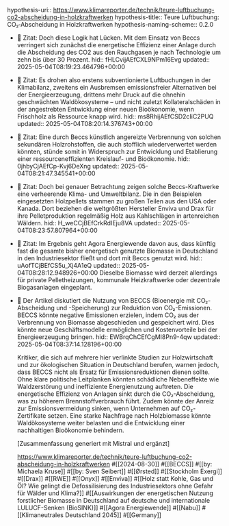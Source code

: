 hypothesis-uri:: https://www.klimareporter.de/technik/teure-luftbuchung-co2-abscheidung-in-holzkraftwerken
hypothesis-title:: Teure Luftbuchung: CO₂‑Abscheidung in Holzkraftwerken
hypothesis-naming-scheme:: 0.2.0

- 📌 Zitat: Doch diese Logik hat Lücken. Mit dem Einsatz von Beccs verringert sich zunächst die energetische Effizienz einer Anlage durch die Abscheidung des CO2 aus den Rauchgasen je nach Technologie um zehn bis über 30 Prozent.
  hid:: fHLCvijAEfCXL9NPm16Evg
  updated:: 2025-05-04T08:19:23.464796+00:00
- 📌 Zitat: Es drohen also erstens subventionierte Luftbuchungen in der Klimabilanz, zweitens ein Ausbremsen emissionsfreier Alternativen bei der Energieerzeugung, drittens mehr Druck auf die ohnehin geschwächten Waldökosysteme – und nicht zuletzt Kollateralschäden in der angestrebten Entwicklung einer neuen Bioökonomie, wenn Frischholz als Ressource knapp wird.
  hid:: ms8RhijAEfCSD2cIiC2PUQ
  updated:: 2025-05-04T08:20:14.376743+00:00
- 📌 Zitat: Eine durch Beccs künstlich angereizte Verbrennung von solchen sekundären Holzrohstoffen, die auch stofflich wiederverwertet werden könnten, stünde somit in Widerspruch zur Entwicklung und Etablierung einer ressourceneffizienten Kreislauf- und Bioökonomie.
  hid:: 0jhbyCjAEfCp-Kvj6DeXng
  updated:: 2025-05-04T08:21:47.345541+00:00
- 📌 Zitat: Doch bei genauer Betrachtung zeigen solche Beccs-Kraftwerke eine verheerende Klima- und Umweltbilanz. Die in den Beispielen eingesetzten Holzpellets stammen zu großen Teilen aus den USA oder Kanada. Dort beziehen die weltgrößten Hersteller Enviva und Drax für ihre Pelletproduktion regelmäßig Holz aus Kahlschlägen in artenreichen Wäldern.
  hid:: H_weCCjBEfCrkRdIEju8VA
  updated:: 2025-05-04T08:23:57.807964+00:00
- 📌 Zitat: Im Ergebnis geht Agora Energiewende davon aus, dass künftig fast die gesamte bisher energetisch genutzte Biomasse in Deutschland in den Industriesektor fließt und dort mit Beccs genutzt wird.
  hid:: uAofTCjBEfCS5u_Xj4A1eQ
  updated:: 2025-05-04T08:28:12.948926+00:00
  Dieselbe Biomasse wird derzeit allerdings für private Pelletheizungen, kommunale Heizkraftwerke oder dezentrale Biogasanlagen eingeplant.
- 📝 Der Artikel diskutiert die Nutzung von BECCS (Bioenergie mit CO₂-Abscheidung und -Speicherung) zur Reduktion von CO₂-Emissionen. BECCS könnte negative Emissionen erzielen, indem CO₂ aus der Verbrennung von Biomasse abgeschieden und gespeichert wird. Dies könnte neue Geschäftsmodelle ermöglichen und Kostenvorteile bei der Energieerzeugung bringen.
  hid:: EWBrqChCEfCgMI8Pn9-4qw
  updated:: 2025-05-04T08:37:14.128196+00:00
  
  Kritiker, die sich auf mehrere hier verlinkte Studien zur Holzwirtschaft und zur ökologischen Situation in Deutschland berufen, warnen jedoch, dass BECCS nicht als Ersatz für Emissionsreduktionen dienen sollte. Ohne klare politische Leitplanken könnten schädliche Nebeneffekte wie Waldzerstörung und ineffiziente Energienutzung auftreten. Die energetische Effizienz von Anlagen sinkt durch die CO₂-Abscheidung, was zu höherem Brennstoffverbrauch führt. Zudem könnte der Anreiz zur Emissionsvermeidung sinken, wenn Unternehmen auf CO₂-Zertifikate setzen. Eine starke Nachfrage nach Holzbiomasse könnte Waldökosysteme weiter belasten und die Entwicklung einer nachhaltigen Bioökonomie behindern. 
  
  [Zusammenfassung generiert mit Mistral und ergänzt]
  
  https://www.klimareporter.de/technik/teure-luftbuchung-co2-abscheidung-in-holzkraftwerken #[[2024-08-30]] #[[BECCS]] #[[by: Michaela Kruse]] #[[by: Sven Seibert]] #[[Ørsted]] #[[Stockholm Exergi]] #[[Drax]] #[[RWE]] #[[Onyx]] #[[Enviva]] #[[Holz statt Kohle, Gas und Öl? Wie gelingt die Defossilisierung des Industriesektors ohne Gefahr für Wälder und Klima?]] #[[Auswirkungen der energetischen Nutzung forstlicher Biomasse in Deutschland auf deutsche und internationale LULUCF-Senken (BioSINK)]] #[[Agora Energiewende]] #[[Nabu]] #[[Klimaneutrales Deutschland 2045]] #[[Germany]]